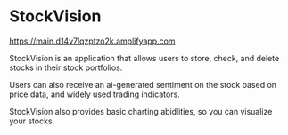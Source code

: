 # StockVision

https://main.d14v7lqzptzo2k.amplifyapp.com

StockVision is an application that allows users to store, check, and delete stocks in their stock portfolios.

Users can also receive an ai-generated sentiment on the stock based on price data, and widely used trading indicators.

StockVision also provides basic charting abidlities, so you can visualize your stocks.





